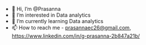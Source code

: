 - 👋 Hi, I’m @Prasanna
- 👀 I’m interested in Data analytics
- 🌱 I’m currently learning Data analytics
- 📫 How to reach me - prasannaec26@gmail.com, https://www.linkedin.com/in/g-prasanna-2b847a21b/
 

<!---
Prasannaec26/Prasannaec26 is a ✨ special ✨ repository because its `README.md` (this file) appears on your GitHub profile.
You can click the Preview link to take a look at your changes.
--->
